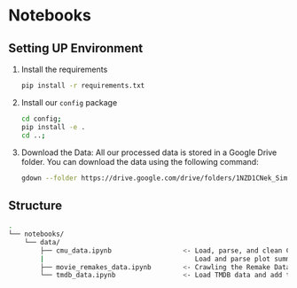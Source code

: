 # Notebooks

## Setting UP Environment

1. Install the requirements

    ```bash
    pip install -r requirements.txt
    ```

2. Install our `config` package

    ```bash
    cd config;
    pip install -e .
    cd ..;
    ```

3. Download the Data: All our processed data is stored in a Google Drive folder. You can download the data using the following command:

    ```bash
    gdown --folder https://drive.google.com/drive/folders/1NZD1CNek_Sim8oIJls__RSZOYkbCrre1
    ```

## Structure

```bash
.
└── notebooks/
    └── data/
        ├── cmu_data.ipynb                  <- Load, parse, and clean CMU data and add their WikidataID (QID).
        |                                      Load and parse plot summery and char metadata.
        ├── movie_remakes_data.ipynb        <- Crawling the Remake Data
        └── tmdb_data.ipynb                 <- Load TMDB data and add their WikidataID (QID)
```
